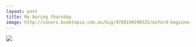 ```yaml
---
layout: post
title: My boring thursday
image: http://covers.booktopia.com.au/big/9780199298525/oxford-beginner-s-japanese-dictionary.jpg
---
```


<img src="{{post.image}}" />
